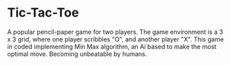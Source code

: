 # Tic-Tac-Toe
A popular pencil-paper game for two players. The game environment is a 3 x 3 grid, where one player scribbles "O", and another player "X". This game in coded implementing Min Max algorithm, an Ai based to make the most optimal move. Becoming unbeatable by humans. 
